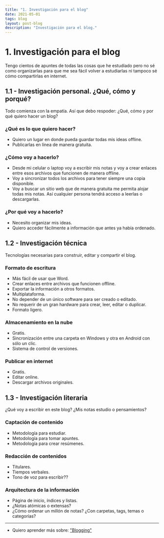 ```yaml
---
title: "1. Investigación para el blog"
date: 2021-05-01
tags: blog
layout: post-blog
description: "Investigación para el blog."
---
```


# 1. Investigación para el blog
Tengo cientos de apuntes de todas las cosas que he estudiado pero no sé como organizarlas para que me sea fácil volver a estudiarlas ni tampoco sé cómo compartirlas en internet.

## 1.1 - Investigación personal. ¿Qué, cómo y porqué?

Todo comienza con la empatía. Así que debo respoder: ¿Qué, cómo y por qué quiero hacer un blog?

### ¿Qué es lo que quiero hacer?

- Quiero un lugar en donde pueda guardar todas mis ideas offline.
- Publicarlas en línea de manera gratuita.

### ¿Cómo voy a hacerlo?

- Desde mi celular o laptop voy a escribir mis notas y voy a crear enlaces entre esos archivos que funcionen de manera offline.
- Voy a sincronizar todos los archivos para tener siempre una copia disponible.
- Voy a buscar un sitio web que de manera gratuita me permita alojar todas mis notas. Así cualquier persona tendrá acceso a leerlas o descargarlas.

### ¿Por qué voy a hacerlo?

- Necesito organizar mis ideas.
- Quiero acceder fácilmente a información que antes ya había ordenado.

## 1.2 - Investigación técnica

Tecnologías necesarias para construir, editar y compartir el blog.

### Formato de escritura

- Más fácil de usar que Word.
- Crear enlaces entre archivos que funcionen offline.
- Exportar la información a otros formatos.
- Multiplataforma.
- No depender de un único software para ser creado o editado.
- No requerir de un gran hardware para crear, leer, editar o duplicar.
- Formato ligero.

### Almacenamiento en la nube

- Gratis.
- Sincronización entre una carpeta en Windows y otra en Android con sólo un clic.
- Sistema de control de versiones.

### Publicar en internet

- Gratis.
- Editar online.
- Descargar archivos originales.

## 1.3 - Investigación literaria

¿Qué voy a escribir en este blog? ¿Mis notas estudio o pensamientos?

### Captación de contenido

- Metodología para estudiar.
- Metodología para tomar apuntes.
- Metodología para crear resúmenes.

### Redacción de contenidos

- Titulares.
- Tiempos verbales.
- Tono de voz para escribir??

### Arquitectura de la información

- Página de inicio, índices y listas.
- ¿Notas atómicas o extensas?
- ¿Cómo ordenar un millón de notas? ¿Con carpetas, tags, temas o categorías?

***

- Quiero aprender más sobre: ["Blogging"](../00/blog)
